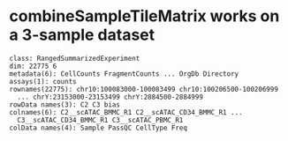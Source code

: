 # combineSampleTileMatrix works on a 3-sample dataset

    class: RangedSummarizedExperiment 
    dim: 22775 6 
    metadata(6): CellCounts FragmentCounts ... OrgDb Directory
    assays(1): counts
    rownames(22775): chr10:100083000-100083499 chr10:100206500-100206999
      ... chrY:23153000-23153499 chrY:2884500-2884999
    rowData names(3): C2 C3 bias
    colnames(6): C2__scATAC_BMMC_R1 C2__scATAC_CD34_BMMC_R1 ...
      C3__scATAC_CD34_BMMC_R1 C3__scATAC_PBMC_R1
    colData names(4): Sample PassQC CellType Freq

